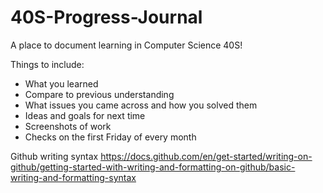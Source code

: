 # 40S-Progress-Journal

A place to document learning in Computer Science 40S!

Things to include: 
* What you learned
* Compare to previous understanding
* What issues you came across and how you solved them
* Ideas and goals for next time
* Screenshots of work
* Checks on the first Friday of every month

Github writing syntax
https://docs.github.com/en/get-started/writing-on-github/getting-started-with-writing-and-formatting-on-github/basic-writing-and-formatting-syntax
